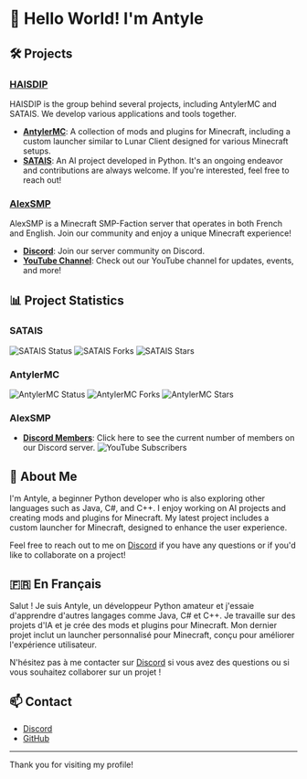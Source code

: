 # 👋 Hello World! I'm Antyle

## 🛠️ Projects

### [HAISDIP](https://github.com/AntyleYT/HAISDIP)
HAISDIP is the group behind several projects, including AntylerMC and SATAIS. We develop various applications and tools together.

  - **[AntylerMC](https://github.com/AntyleYT/AntylerMC)**: A collection of mods and plugins for Minecraft, including a custom launcher similar to Lunar Client designed for various Minecraft setups.
  - **[SATAIS](https://github.com/AntyleYT/SATAIS)**: An AI project developed in Python. It's an ongoing endeavor and contributions are always welcome. If you're interested, feel free to reach out!

### [AlexSMP](https://dsc.gg/alexsmpfr)
AlexSMP is a Minecraft SMP-Faction server that operates in both French and English. Join our community and enjoy a unique Minecraft experience!

  - **[Discord](https://dsc.gg/alexsmpfr)**: Join our server community on Discord.
  - **[YouTube Channel](https://www.youtube.com/@AlexSMPfr)**: Check out our YouTube channel for updates, events, and more!

## 📊 Project Statistics

### SATAIS
![SATAIS Status](https://img.shields.io/github/issues/AntyleYT/SATAIS)
![SATAIS Forks](https://img.shields.io/github/forks/AntyleYT/SATAIS)
![SATAIS Stars](https://img.shields.io/github/stars/AntyleYT/SATAIS)

### AntylerMC
![AntylerMC Status](https://img.shields.io/github/issues/AntyleYT/AntylerMC)
![AntylerMC Forks](https://img.shields.io/github/forks/AntyleYT/AntylerMC)
![AntylerMC Stars](https://img.shields.io/github/stars/AntyleYT/AntylerMC)

### AlexSMP
- **[Discord Members](https://dsc.gg/alexsmpfr)**: Click here to see the current number of members on our Discord server.
![YouTube Subscribers](https://img.shields.io/youtube/channel/subscribers/UC0YIxOTjicRBui8dj1Q7BuA?label=YouTube%20Subscribers)

## 🌟 About Me

I'm Antyle, a beginner Python developer who is also exploring other languages such as Java, C#, and C++. I enjoy working on AI projects and creating mods and plugins for Minecraft. My latest project includes a custom launcher for Minecraft, designed to enhance the user experience.

Feel free to reach out to me on [Discord](https://dsc.gg/haisdip) if you have any questions or if you'd like to collaborate on a project!

## 🇫🇷 En Français

Salut ! Je suis Antyle, un développeur Python amateur et j'essaie d'apprendre d'autres langages comme Java, C# et C++. Je travaille sur des projets d'IA et je crée des mods et plugins pour Minecraft. Mon dernier projet inclut un launcher personnalisé pour Minecraft, conçu pour améliorer l'expérience utilisateur.

N'hésitez pas à me contacter sur [Discord](https://dsc.gg/haisdip) si vous avez des questions ou si vous souhaitez collaborer sur un projet !

## 📫 Contact

- [Discord](https://dsc.gg/haisdip)
- [GitHub](https://github.com/AntyleYT)

---

Thank you for visiting my profile!
